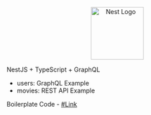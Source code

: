 <p align="center">
  <a href="http://nestjs.com/" target="blank"><img src="https://nestjs.com/img/logo-small.svg" width="120" alt="Nest Logo" /></a>
</p>

NestJS + TypeScript + GraphQL
- users: GraphQL Example
- movies: REST API Example

Boilerplate Code - [#Link](https://github.com/nestjs/typescript-starter)
